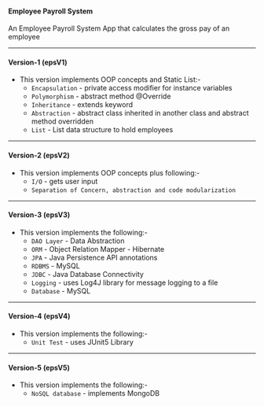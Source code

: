 #### Employee Payroll System 
An Employee Payroll System App that calculates the gross pay of an employee
<hr>

#### Version-1 (epsV1) 

- This version implements OOP concepts and Static List:-
	- ``Encapsulation`` - private access modifier for instance variables <br>
	- ``Polymorphism`` - abstract method @Override <br>
	- ``Inheritance`` - extends keyword <br>
	- ``Abstraction`` - abstract class inherited in another class and abstract method overridden <br>
	- ``List`` - List data structure to hold employees
	
<hr>	

#### Version-2 (epsV2) 

- This version implements OOP concepts plus following:- 
	- ``I/O`` - gets user input <br>
	- ``Separation of Concern, abstraction and code modularization`` <br>
	
<hr>

#### Version-3 (epsV3) 

- This version implements the following:- 
	- ``DAO Layer`` - Data Abstraction <br>
	- ``ORM`` - Object Relation Mapper - Hibernate <br>
	- ``JPA`` - Java Persistence API annotations<br>
	- ``RDBMS`` - MySQL <br>
	- ``JDBC`` - Java Database Connectivity <br>
	- ``Logging`` - uses Log4J library for message logging to a file <br>
	- ``Database`` - MySQL
	

<hr>

#### Version-4 (epsV4) 

- This version implements the following:- 
	- ``Unit Test`` - uses JUnit5 Library <br>
	
<hr>

#### Version-5 (epsV5) 

- This version implements the following:- 
	- ``NoSQL database`` - implements MongoDB <br>